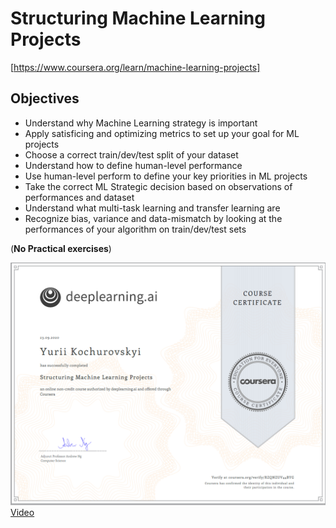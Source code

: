 # Structuring Machine Learning Projects
[https://www.coursera.org/learn/machine-learning-projects]

## Objectives
  - Understand why Machine Learning strategy is important
  - Apply satisficing and optimizing metrics to set up your goal for ML projects
  - Choose a correct train/dev/test split of your dataset
  - Understand how to define human-level performance
  - Use human-level perform to define your key priorities in ML projects
  - Take the correct ML Strategic decision based on observations of performances and dataset
  - Understand what multi-task learning and transfer learning are
  - Recognize bias, variance and data-mismatch by looking at the performances of your algorithm on train/dev/test sets
  
  (**No Practical exercises**)
  
![Cert.](https://github.com/Kochurovskyi/Deep_Neural_Network_Projects/blob/main/Courses%20(COURSERA)/3.%20Structuring_Machine_Learning_Projects/cert.png)
[Video](https://www.youtube.com/watch?v=dFX8k1kXhOw&list=PLkDaE6sCZn6E7jZ9sN_xHwSHOdjUxUW_b)

